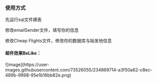 <h3>使用方式</h3>

先运行sql文件建表

修改emailSender文件，填写你的信息

修改Cheap Flights文件，修改你的数据库与始发地信息

<h4>邮件效果BeLike：</h4>
![image](https://user-images.githubusercontent.com/73526055/234869714-a3f50a62-c8ec-489b-9998-95e1b16bb82e.png)
